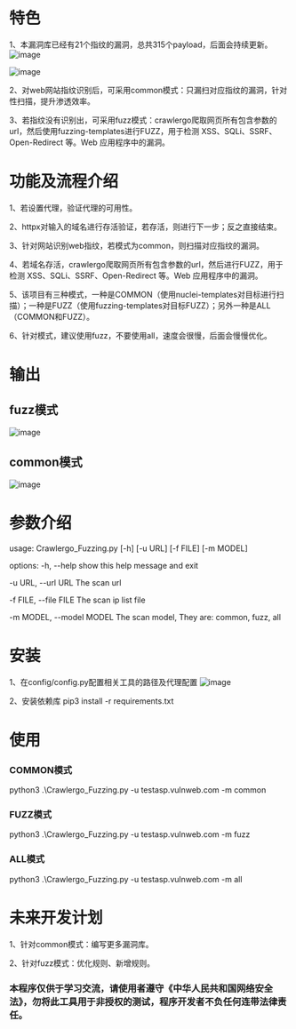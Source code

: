 # 特色

1、本漏洞库已经有21个指纹的漏洞，总共315个payload，后面会持续更新。
![image](https://github.com/qiuluo-oss/Crawlergo_Fuzzing/assets/72497146/f55a23dc-ec9b-4c06-8a63-620d3200a9fd)

![image](https://github.com/qiuluo-oss/Crawlergo_Fuzzing/assets/72497146/be0631d5-7e34-42dd-b452-ce7a8bb27d14)

2、对web网站指纹识别后，可采用common模式：只漏扫对应指纹的漏洞，针对性扫描，提升渗透效率。

3、若指纹没有识别出，可采用fuzz模式：crawlergo爬取网页所有包含参数的url，然后使用fuzzing-templates进行FUZZ，用于检测 XSS、SQLi、SSRF、Open-Redirect 等。Web 应用程序中的漏洞。


# 功能及流程介绍

1、若设置代理，验证代理的可用性。

2、httpx对输入的域名进行存活验证，若存活，则进行下一步；反之直接结束。

3、针对网站识别web指纹，若模式为common，则扫描对应指纹的漏洞。

4、若域名存活，crawlergo爬取网页所有包含参数的url，然后进行FUZZ，用于检测 XSS、SQLi、SSRF、Open-Redirect 等。Web 应用程序中的漏洞。

5、该项目有三种模式，一种是COMMON（使用nuclei-templates对目标进行扫描）；一种是FUZZ（使用fuzzing-templates对目标FUZZ）；另外一种是ALL（COMMON和FUZZ）。

6、针对模式，建议使用fuzz，不要使用all，速度会很慢，后面会慢慢优化。


# 输出

## fuzz模式
![image](https://github.com/qiuluo-oss/Crawlergo_Fuzzing/assets/72497146/ef5e5927-96bd-4c99-86ed-bbc01b61bad1)

## common模式
![image](https://github.com/qiuluo-oss/Crawlergo_Fuzzing/assets/72497146/c68df50f-7d05-4601-859b-348b29b22296)


# 参数介绍

usage: Crawlergo_Fuzzing.py [-h] [-u URL] [-f FILE] [-m MODEL]

options:
  -h, --help            show this help message and exit

  -u URL, --url URL     The scan url

  -f FILE, --file FILE  The scan ip list file

  -m MODEL, --model MODEL
                        The scan model, They are: common, fuzz, all


# 安装

1、在config/config.py配置相关工具的路径及代理配置
![image](https://github.com/qiuluo-oss/Crawlergo_Fuzzing/assets/72497146/3a4b07aa-acd2-4d91-b563-9deb68d3c72c)

2、安装依赖库
pip3 install -r requirements.txt


# 使用

### COMMON模式

python3 .\Crawlergo_Fuzzing.py -u testasp.vulnweb.com -m common

### FUZZ模式

python3 .\Crawlergo_Fuzzing.py -u testasp.vulnweb.com -m fuzz

### ALL模式

python3 .\Crawlergo_Fuzzing.py -u testasp.vulnweb.com -m all


# 未来开发计划

1、针对common模式：编写更多漏洞库。

2、针对fuzz模式：优化规则、新增规则。


### 本程序仅供于学习交流，请使用者遵守《中华人民共和国网络安全法》，勿将此工具用于非授权的测试，程序开发者不负任何连带法律责任。
